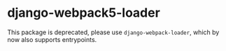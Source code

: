 # django-webpack5-loader

This package is deprecated, please use `django-webpack-loader`, which by now also supports entrypoints.
